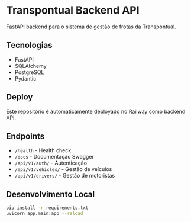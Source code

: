# Transpontual Backend API

FastAPI backend para o sistema de gestão de frotas da Transpontual.

## Tecnologias
- FastAPI
- SQLAlchemy
- PostgreSQL
- Pydantic

## Deploy
Este repositório é automaticamente deployado no Railway como backend API.

## Endpoints
- `/health` - Health check
- `/docs` - Documentação Swagger
- `/api/v1/auth/` - Autenticação
- `/api/v1/vehicles/` - Gestão de veículos
- `/api/v1/drivers/` - Gestão de motoristas

## Desenvolvimento Local
```bash
pip install -r requirements.txt
uvicorn app.main:app --reload
```
